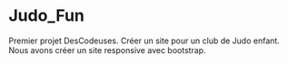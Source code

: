 # Judo_Fun
Premier projet DesCodeuses. Créer un site pour un club de Judo enfant. 
Nous avons créer un site responsive avec bootstrap.
